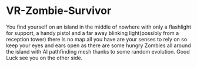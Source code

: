 # VR-Zombie-Survivor

You find yourself on an island in the middle of nowhere with only a flashlight for support, a 
handy pistol and a far away blinking light(possibly from a reception tower) there is no map all
you have are your senses to rely on so keep your eyes and ears open as there are some hungry
Zombies all around the island with AI pathfinding mesh thanks to some random evolution.
Good Luck see you on the other side.

